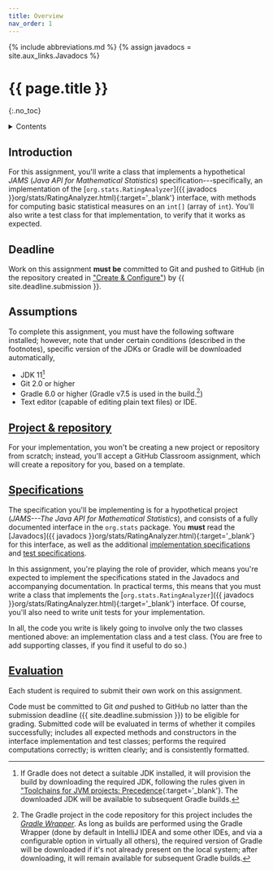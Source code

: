 ```yaml
---
title: Overview
nav_order: 1
---
```


{% include abbreviations.md %}
{% assign javadocs = site.aux_links.Javadocs %}

# {{ page.title }}
{:.no_toc}

<details markdown="block">
  <summary>Contents</summary>
* TOC
{:toc}
</details>

## Introduction

For this assignment, you'll write a class that implements a hypothetical _JAMS_ (_Java API for Mathematical Statistics_) specification---specifically, an implementation of the [`org.stats.RatingAnalyzer`]({{ javadocs }}org/stats/RatingAnalyzer.html){:target='_blank'} interface, with methods for computing basic statistical measures on an `int[]` (array of `int`). You'll also write a test class for that implementation, to verify that it works as expected.

## Deadline

Work on this assignment **must be** committed to Git and pushed to GitHub (in the repository created in ["Create & Configure"](project-repository/template.md)) by {{ site.deadline.submission }}.

## Assumptions

To complete this assignment, you must have the following software installed; however, note that under certain conditions (described in the footnotes), specific version of the JDKs or Gradle will be downloaded automatically,

* JDK 11[^jdk-version]
* Git 2.0 or higher
* Gradle 6.0 or higher (Gradle v7.5 is used in the build.[^gradle-version])
* Text editor (capable of editing plain text files) or IDE.

[^jdk-version]: If Gradle does not detect a suitable JDK installed, it will provision the build by downloading the required JDK, following the rules given in ["Toolchains for JVM projects: Precedence](https://docs.gradle.org/current/userguide/toolchains.html#sec:precedence){:target='_blank'}. The downloaded JDK will be available to subsequent Gradle builds.

[^gradle-version]: The Gradle project in the code repository for this project includes the [_Gradle Wrapper_](https://docs.gradle.org/current/userguide/gradle_wrapper.html). As long as builds are performed using the Gradle Wrapper (done by default in IntelliJ IDEA and some other IDEs, and via a configurable option in virtually all others), the required version of Gradle will be downloaded if it's not already present on the local system; after downloading, it will remain available for subsequent Gradle builds. 

## [Project & repository](project-repository/)

For your implementation, you won't be creating a new project or repository from scratch; instead, you'll accept a GitHub Classroom assignment, which will create a repository for you, based on a template. 

## [Specifications](specifications/)

The specification you'll be implementing is for a hypothetical project (_JAMS---The Java API for Mathematical Statistics_), and consists of a fully documented interface in the `org.stats` package. You **must** read the [Javadocs]({{ javadocs }}org/stats/RatingAnalyzer.html){:target='_blank'} for this interface, as well as the additional [implementation specifications](specifications/implementation.md) and [test specifications](specifications/tests.md). 

In this assignment, you're playing the role of provider, which means you're expected to implement the specifications stated in the Javadocs and accompanying documentation. In practical terms, this means that you must write a class that implements the [`org.stats.RatingAnalyzer`]({{ javadocs }}org/stats/RatingAnalyzer.html){:target='_blank'} interface. Of course, you'll also need to write unit tests for your implementation.

In all, the code you write is likely going to involve only the two classes mentioned above: an implementation class and a test class. (You are free to add supporting classes, if you find it useful to do so.)

## [Evaluation](evaluation/)

Each student is required to submit their own work on this assignment.

Code must be committed to Git _and_ pushed to GitHub no latter than the submission deadline ({{ site.deadline.submission }}) to be eligible for grading. Submitted code will be evaluated in terms of whether it compiles successfully; includes all expected methods and constructors in the interface implementation and test classes; performs the required computations correctly; is written clearly; and is consistently formatted. 
